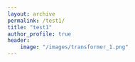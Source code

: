 ```yaml
---
layout: archive
permalink: /test1/
title: "test1"
author_profile: true
header: 
    image: "/images/transformer_1.png"
---
```


